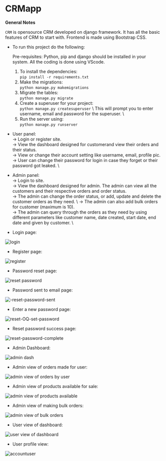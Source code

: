 # CRMapp

**General Notes**

`CRM` is opensource CRM developed on django framework. It has all the basic features of CRM to start with. Frontend is made using Bootstrap CSS.

- To run this project do the following:

    Pre-requisites: Python, pip and django should be installed in your system. All the coding is done using VScode.
    1. To install the dependencies: \
       `pip install -r requirements.txt` 
    2. Make the migrations:\
        `python manage.py makemigrations` 
    3. Migrate the tables: \
        `python manage.py migrate` 
    4. Create a superuser for your project: \
        `python manage.py createsuperuser` \\
        This will prompt you to enter username, email and password for the superuser. \
    5. Run the server using: \
        `python manage.py runserver` 
        
- User panel: \
  -> Login or register site. \
  -> View the dashboard designed for customerand view their orders and their status. \
  -> View or change their account setting like username, email, profile pic. \
  -> User can change their password for login in case they forget or their password got leaked. \
  
- Admin panel:  \
  -> Login to site.  \
  -> View the dashboard designed for admin. The admin can view all the customers and their respective orders and order status.  \
  -> The admin can change the order status, or add, update and delete the customer orders as they need.  \ 
  -> The admin can also add bulk orders for customer (maximum is 10). \
  -> The admin can query through the orders as they need by using different parameters like customer name, date created, start date, end date and given by customer. \
  

- Login page: 


![login](https://user-images.githubusercontent.com/93663329/197975803-4514a1a4-a8f5-47f4-8ce9-695112d5a658.png)


- Register page:


![register](https://user-images.githubusercontent.com/93663329/197975878-d833c223-2ad9-4f0f-99a6-952a5ad6d0e0.png)


- Password reset page: 


![reset password](https://user-images.githubusercontent.com/93663329/197975975-1253bd12-283c-4e06-9af5-5078fd7eb054.png)



- Password sent to email page: 


![-reset-password-sent](https://user-images.githubusercontent.com/93663329/197976082-4c9b49a5-a23e-48be-82a1-27f30d7a81c7.png)



- Enter a new password page: 


![reset-OQ-set-password](https://user-images.githubusercontent.com/93663329/197976239-49431eea-9ffe-46c5-bb22-0ea63cb3be4e.png)



- Reset password success page: 


![reset-password-complete](https://user-images.githubusercontent.com/93663329/197976358-dd2e0d4e-e43f-4b79-a872-076d42db14f6.png)





- Admin Dashboard:


![admin dash](https://user-images.githubusercontent.com/93663329/197974714-fa5664a2-c572-4fd0-ba6c-9b7e84a81972.png)


- Admin view of orders made for user: 


![admin view of orders by user](https://user-images.githubusercontent.com/93663329/197975210-569e1b33-ff63-4363-9ac6-32a6a6ecd02a.png)


- Admin view of products available for sale: 


![admin view of products available](https://user-images.githubusercontent.com/93663329/197975154-945c0fea-3529-41a0-9811-3f8ccc61bd7d.png)


- Admin view of making bulk orders: 


![admin view of bulk orders](https://user-images.githubusercontent.com/93663329/197975321-b3a70140-2cb0-47dc-9480-e9586a04b4a6.png)


- User view of dashboard: 


![user view of dashboard](https://user-images.githubusercontent.com/93663329/197975414-149c5521-f8f1-4754-a86e-8b27b74872d2.png)


- User profile view: 


![accountuser](https://user-images.githubusercontent.com/93663329/197975512-6b89d01b-cbb4-421f-835a-49c600cce533.png)



